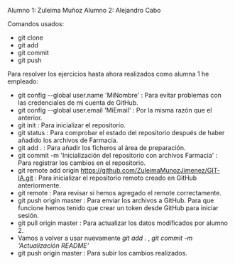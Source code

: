 Alumno 1: Zuleima Muñoz
Alumno 2: Alejandro Cabo


Comandos usados:

- git clone
- git add
- git commit
- git push


Para resolver los ejercicios hasta ahora realizados como alumna 1 he empleado:

- git config --global user.name 'MiNombre' : Para evitar problemas con las credenciales de mi cuenta de 
GitHub.
- git config --global user.email 'MiEmail' : Por la misma razón que el anterior.
- git init : Para inicializar el repositorio.
- git status : Para comprobar el estado del repositorio después de haber añadido los archivos de Farmacia.
- git add . : Para añadir los ficheros al área de preparación.
- git commit -m 'Inicialización del repositorio con archivos Farmacia' : Para registrar los cambios en el repositorio.
- git remote add origin https://github.com/ZuleimaMunozJimenez/GIT-IA.git : Para inicializar el repositorio remoto creado en GitHub anteriormente.
- git remote : Para revisar si hemos agregado el remote correctamente.
- git push origin master : Para enviar los archivos a GitHub. Para que funcione hemos tenido que crear un token desde GitHub para iniciar sesión.
- git pull origin master : Para actualizar los datos modificados por alumno 2.
- Vamos a volver a usar nuevamente _git add ._ , _git commit -m 'Actualización README'_
- git push origin master : Para subir los cambios realizados.

